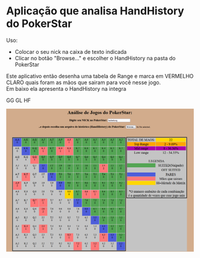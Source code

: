 <h1>Aplicação que analisa HandHistory do PokerStar</h1>

Uso:
<ul><li> Colocar o seu nick na caixa de texto indicada </li>
  <li> Clicar no botão "Browse..." e escolher o HandHistory na pasta do PokerStar </li>
  </ul>
  
 Este aplicativo então desenha uma tabela de Range e marca em VERMELHO CLARO quais foram as mãos que sairam para você nesse jogo.<br>
 Em baixo ela apresenta o HandHistory na integra<br>
 
 GG GL HF
 
 <img src='printscreen.png' alt='exemplo'>
